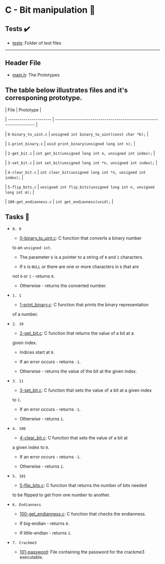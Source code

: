 # C - Bit manipulation :file_folder:



## Tests :heavy_check_mark:


* [tests](./tests): Folder of test files


----


## Header File


* [main.h](./main.h): The Prototypes


## The table below illustrates files and it's corresponing prototype.


| File                   | Prototype                                                           |

| ---------------------- | ------------------------------------------------------------------- |

| `0-binary_to_uint.c`   | `unsigned int binary_to_uint(const char *b);`                       |

| `1-print_binary.c`     | `void print_binary(unsigned long int n);`                           |

| `2-get_bit.c`          | `int get_bit(unsigned long int n, unsigned int index);`             |

| `3-set_bit.c`          | `int set_bit(unsigned long int *n, unsigned int index);`            |

| `4-clear_bit.c`        | `int clear_bit(unsigned long int *n, unsigned int index);`          |

| `5-flip_bits.c`        | `unsigned int flip_bits(unsigned long int n, unsigned long int m);` |

| `100-get_endianness.c` | `int get_endianness(void);`                                         |


## Tasks :page_with_curl:


* `0. 0`

  * [0-binary_to_uint.c](./0-binary_to_uint.c): C function that converts a binary number

  to an `unsigned int`.

  * The parameter `b` is a pointer to a string of `0` and `1` characters.

  * If `b` is `NULL` or there are one or more characters in `b` that are

  not `0` or `1` - returns `0`.

  * Otherwise - returns the converted number.


* `1. 1`

  * [1-print_binary.c](./1-print_binary.c): C function that prints the binary representation

  of a number.


* `2. 10`

  * [2-get_bit.c](./2-get_bit.c): C function that returns the value of a bit at a

  given index.

  * Indices start at `0`.

  * If an error occurs - returns `-1`.

  * Otherwise - returns the value of the bit at the given index.


* `3. 11`

  * [3-set_bit.c](./3-set_bit.c): C function that sets the value of a bit at a given index

  to `1`.

  * If an error occurs - returns `-1`.

  * Otherwise - returns `1`.


* `4. 100`

  * [4-clear_bit.c](./4-clear_bit.c): C function that sets the value of a bit at

  a given index to `0`.

  * If an error occurs - returns `-1`.

  * Otherwise - returns `1`.


* `5. 101`

  * [5-flip_bits.c](./5-flip_bits.c): C function that returns the number of bits needed

  to be flipped to get from one number to another.


* `6. Endianness`

  * [100-get_endianness.c](./100-get_endianness.c): C function that checks the endianness.

  * If big-endian - returns `0`.

  * If little-endian - returns `1`.


* `7. Crackme3`

  * [101-password](./101-password): File containing the password for the crackme3 executable.


